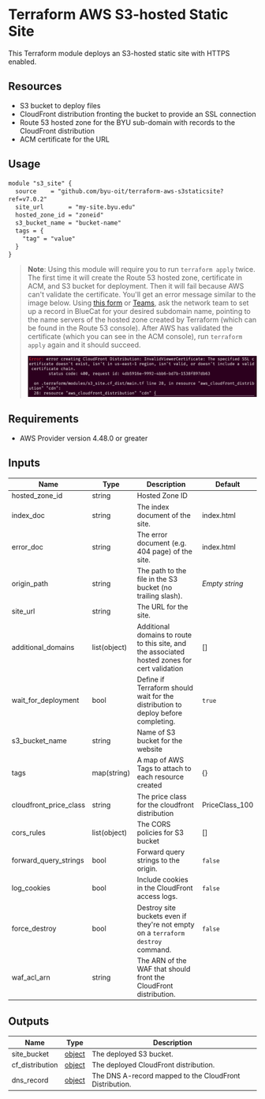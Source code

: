 # Terraform AWS S3-hosted Static Site

This Terraform module deploys an S3-hosted static site with HTTPS enabled.

## Resources

- S3 bucket to deploy files
- CloudFront distribution fronting the bucket to provide an SSL connection
- Route 53 hosted zone for the BYU sub-domain with records to the CloudFront distribution
- ACM certificate for the URL

## Usage
```hcl
module "s3_site" {
  source    = "github.com/byu-oit/terraform-aws-s3staticsite?ref=v7.0.2"
  site_url       = "my-site.byu.edu"
  hosted_zone_id = "zoneid"
  s3_bucket_name = "bucket-name"
  tags = {
    "tag" = "value"
  }
}
```

> **Note**: Using this module will require you to run `terraform apply` twice. The first time it will create the Route 53 hosted zone, certificate in ACM, and S3 bucket for deployment. Then it will fail because AWS can't validate the certificate. You'll get an error message similar to the image below. Using [this form](https://support.byu.edu/it?id=sc_cat_item&sys_id=2f7a54251d635d005c130b6c83f2390a) or [Teams](https://teams.microsoft.com/l/channel/19%3a7221c80487644c478ceb3f3606d38b15%40thread.tacv2/CES%2520Network%2520Center?groupId=54688770-069e-42a2-9f77-07cbb0306d01&tenantId=c6fc6e9b-51fb-48a8-b779-9ee564b40413), ask the network team to set up a record in BlueCat for your desired subdomain name, pointing to the name servers of the hosted zone created by Terraform (which can be found in the Route 53 console). After AWS has validated the certificate (which you can see in the ACM console), run `terraform apply` again and it should succeed.
> 
> ![First Terraform Error: InvalidViewerCertificate](readme/terraform-apply-1.png)

## Requirements

- AWS Provider version 4.48.0 or greater

## Inputs
| Name                   | Type        | Description                                                                       | Default        |
| ---------------------- | ----------- | --------------------------------------------------------------------------------- | -------------- |
| hosted_zone_id         | string      | Hosted Zone ID                                                                    |                |
| index_doc              | string      | The index document of the site.                                                   | index.html     |
| error_doc              | string      | The error document (e.g. 404 page) of the site.                                   | index.html     |
| origin_path            | string      | The path to the file in the S3 bucket (no trailing slash).                        | *Empty string* |
| site_url               | string      | The URL for the site.                                                             |                |
| additional_domains    | list(object) | Additional domains to route to this site, and the associated hosted zones for cert validation | [] |
| wait_for_deployment    | bool        | Define if Terraform should wait for the distribution to deploy before completing. | `true`         |
| s3_bucket_name         | string      | Name of S3 bucket for the website                                                 |                |
| tags                   | map(string) | A map of AWS Tags to attach to each resource created                              | {}             |
| cloudfront_price_class | string      | The price class for the cloudfront distribution                                   | PriceClass_100 |
| cors_rules             | list(object) | The CORS policies for S3 bucket                                                  | []             |
| forward_query_strings  | bool         | Forward query strings to the origin.                                             | `false`        |
| log_cookies            | bool         | Include cookies in the CloudFront access logs.                                   | `false`        |
| force_destroy          | bool         | Destroy site buckets even if they're not empty on a `terraform destroy` command. | `false`        |
| waf_acl_arn            | string       | The ARN of the WAF that should front the CloudFront distribution.                |                |

## Outputs
| Name            | Type                                                                                                     | Description                                             |
| --------------- | -------------------------------------------------------------------------------------------------------- | ------------------------------------------------------- |
| site_bucket     | [object](https://www.terraform.io/docs/providers/aws/r/s3_bucket.html#attributes-reference)              | The deployed S3 bucket.                                 |
| cf_distribution | [object](https://www.terraform.io/docs/providers/aws/r/cloudfront_distribution.html#attribute-reference) | The deployed CloudFront distribution.                   |
| dns_record      | [object](https://www.terraform.io/docs/providers/aws/r/route53_record.html#attributes-reference)         | The DNS A-record mapped to the CloudFront Distribution. |
